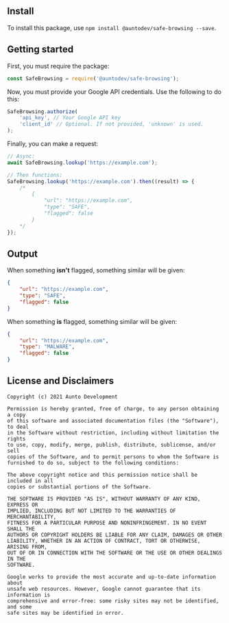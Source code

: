 ## Install
To install this package, use `npm install @auntodev/safe-browsing --save`.

## Getting started
First, you must require the package:
```js
const SafeBrowsing = require('@auntodev/safe-browsing');
```

Now, you must provide your Google API credentials. Use the following to do this:
```js
SafeBrowsing.authorize(
    'api_key', // Your Google API key
    'client_id' // Optional. If not provided, 'unknown' is used.
);
```

Finally, you can make a request:
```js
// Async:
await SafeBrowsing.lookup('https://example.com');

// Then functions:
SafeBrowsing.lookup('https://example.com').then((result) => {
    /*
        {
            "url": "https://example.com",
            "type": "SAFE",
            "flagged": false
        }
    */
});
```

## Output
When something **isn't** flagged, something similar will be given:
```json
{
    "url": "https://example.com",
    "type": "SAFE",
    "flagged": false
}
```

When something **is** flagged, something similar will be given:
```json
{
    "url": "https://example.com",
    "type": "MALWARE",
    "flagged": false
}
```

## License and Disclaimers
```
Copyright (c) 2021 Aunto Development

Permission is hereby granted, free of charge, to any person obtaining a copy
of this software and associated documentation files (the "Software"), to deal
in the Software without restriction, including without limitation the rights
to use, copy, modify, merge, publish, distribute, sublicense, and/or sell
copies of the Software, and to permit persons to whom the Software is
furnished to do so, subject to the following conditions:

The above copyright notice and this permission notice shall be included in all
copies or substantial portions of the Software.

THE SOFTWARE IS PROVIDED "AS IS", WITHOUT WARRANTY OF ANY KIND, EXPRESS OR
IMPLIED, INCLUDING BUT NOT LIMITED TO THE WARRANTIES OF MERCHANTABILITY,
FITNESS FOR A PARTICULAR PURPOSE AND NONINFRINGEMENT. IN NO EVENT SHALL THE
AUTHORS OR COPYRIGHT HOLDERS BE LIABLE FOR ANY CLAIM, DAMAGES OR OTHER
LIABILITY, WHETHER IN AN ACTION OF CONTRACT, TORT OR OTHERWISE, ARISING FROM,
OUT OF OR IN CONNECTION WITH THE SOFTWARE OR THE USE OR OTHER DEALINGS IN THE
SOFTWARE.
```
```
Google works to provide the most accurate and up-to-date information about
unsafe web resources. However, Google cannot guarantee that its information is
comprehensive and error-free: some risky sites may not be identified, and some
safe sites may be identified in error.
```